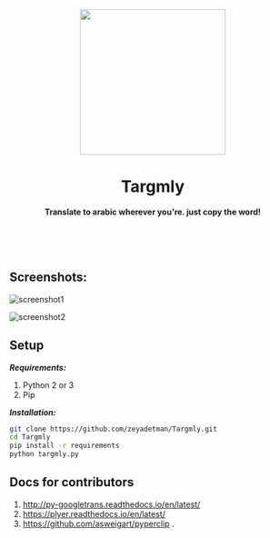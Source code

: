 <div align="center">
	<img 
		src="https://raw.githubusercontent.com/zeyadetman/Targmly/master/avatar.ico" 
		width="256" 
		height="256">
	<h1>Targmly</h1>
	<p>
		<b>Translate to arabic wherever you're. just copy the word!</b>
	</p>
	<br>
	<br>
	<br>
</div>


## Screenshots:
![screenshot1](https://github.com/zeyadetman/Targmly/blob/master/screenshots/screenshot1.jpg)

![screenshot2](https://github.com/zeyadetman/Targmly/blob/master/screenshots/screenshot2.jpg)


## Setup
***Requirements:***
1. Python 2 or 3
1. Pip

***Installation:***
```bash
git clone https://github.com/zeyadetman/Targmly.git
cd Targmly
pip install -r requirements
python targmly.py
```


## Docs for contributors
1. http://py-googletrans.readthedocs.io/en/latest/
1. https://plyer.readthedocs.io/en/latest/
1. https://github.com/asweigart/pyperclip
.
